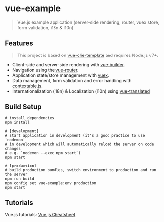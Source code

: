 # vue-example

> Vue.js example application (server-side rendering, router, vuex store, form validation, i18n & l10n)

## Features

> This project is based on [vue-clie-template](https://github.com/xpepermint/vue-cli-template) and requires Node.js v7+.

* Client-side and server-side rendering with [vue-builder](https://github.com/xpepermint/vue-builder).
* Navigation using the [vue-router](https://github.com/vuejs/vue-router).
* Application state/store management with [vuex](http://vuex.vuejs.org/en/).
* Data management, form validation and error handling with [contextable.js](https://github.com/xpepermint/contextablejs).
* Internationalization (i18n) & Localization (l10n) using [vue-translated](https://github.com/xpepermint/vue-translated)

## Build Setup

```
# install dependencies
npm install

# [development]
# start application in development (it's a good practice to use `nodemon`
# in development which will automatically reload the server on code changes
# e.g. `nodemon --exec npm start`)
npm start

# [production]
# build production bundles, switch environment to production and run the server
npm run build
npm config set vue-example:env production
npm start
```

## Tutorials

Vue.js tutorials: [Vue.js Cheatsheet](https://xpepermint.gitbooks.io/vue-js-cheatsheet/)
